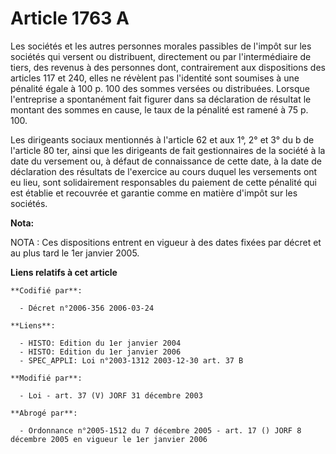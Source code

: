# Article 1763 A

Les sociétés et les autres personnes morales passibles de l'impôt sur les sociétés qui versent ou distribuent, directement ou
par l'intermédiaire de tiers, des revenus à des personnes dont, contrairement aux dispositions des articles 117 et 240, elles
ne révèlent pas l'identité sont soumises à une pénalité égale à 100 p. 100 des sommes versées ou distribuées. Lorsque
l'entreprise a spontanément fait figurer dans sa déclaration de résultat le montant des sommes en cause, le taux de la
pénalité est ramené à 75 p. 100.

Les dirigeants sociaux mentionnés à l'article 62 et aux 1°, 2° et 3° du b de l'article 80 ter, ainsi que les dirigeants de
fait gestionnaires de la société à la date du versement ou, à défaut de connaissance de cette date, à la date de déclaration
des résultats de l'exercice au cours duquel les versements ont eu lieu, sont solidairement responsables du paiement de cette
pénalité qui est établie et recouvrée et garantie comme en matière d'impôt sur les sociétés.

**Nota:**

NOTA : Ces dispositions entrent en vigueur à des dates fixées par décret et au plus tard le 1er janvier 2005.

**Liens relatifs à cet article**

	**Codifié par**:

	  - Décret n°2006-356 2006-03-24

	**Liens**:

	  - HISTO: Edition du 1er janvier 2004
	  - HISTO: Edition du 1er janvier 2006
	  - SPEC_APPLI: Loi n°2003-1312 2003-12-30 art. 37 B

	**Modifié par**:

	  - Loi - art. 37 (V) JORF 31 décembre 2003

	**Abrogé par**:

	  - Ordonnance n°2005-1512 du 7 décembre 2005 - art. 17 () JORF 8 décembre 2005 en vigueur le 1er janvier 2006
